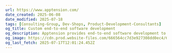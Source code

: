 ```yaml
---
url: https://www.apptension.com/
date_created: 2025-06-08
date_modified: 2025-07-18
tags: [Consulting-Group, Dev-Shops, Product-Development-Consultants]
og_title: Custom end-to-end software development
og_description: Apptension provides end-to-end software development to Scaleups, Consulting Companies, and Enterprises successfully who launch new digital products.
og_image: https://cdn.prod.website-files.com/666564cc7d3e927308dd0ec4/6672a0340f2a128c13682424_og-image-standard.png
og_last_fetch: 2025-07-17T12:01:24.452Z
---
```

